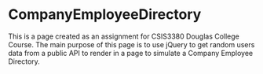 # CompanyEmployeeDirectory
This is a page created as an assignment for CSIS3380 Douglas College Course. The main purpose of this page is to use jQuery to get random users data from a public API to render in a page to simulate a Company Employee Directory.
